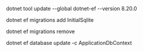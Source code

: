 dotnet tool update --global dotnet-ef --version 8.20.0

dotnet ef migrations add InitialSqlite

dotnet ef migrations remove

dotnet ef database update -c ApplicationDbContext